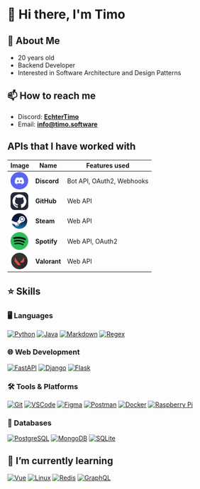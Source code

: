 # 👋 Hi there, I'm Timo

## 👀 About Me

- 20 years old
- Backend Developer
- Interested in Software Architecture and Design Patterns

## 📫 How to reach me

- Discord: **[EchterTimo](https://discordapp.com/users/709821646776565760)**
- Email: **[info@timo.software](mailto:info@timo.software)**

## APIs that I have worked with

| Image                                                                                                     | Name         | Features used             |
|-----------------------------------------------------------------------------------------------------------|--------------|---------------------------|
| <img src="apis/discord.svg" alt="discord" style="vertical-align: middle; width: 40px; height: 40px;">   | **Discord**  | Bot API, OAuth2, Webhooks |
| <img src="apis/github.svg" alt="github" style="vertical-align: middle; width: 40px; height: 40px;">     | **GitHub**   | Web API                   |
| <img src="apis/steam.svg" alt="steam" style="vertical-align: middle; width: 40px; height: 40px;">       | **Steam**    | Web API                   |
| <img src="apis/spotify.svg" alt="spotify" style="vertical-align: middle; width: 40px; height: 40px;">   | **Spotify**  | Web API, OAuth2           |
| <img src="apis/valorant.svg" alt="valorant" style="vertical-align: middle; width: 40px; height: 40px;"> | **Valorant** | Web API                   |

## ⭐ Skills

### 🖥️ Languages

[![Python](https://skillicons.dev/icons?i=python)](https://www.python.org/)
[![Java](https://skillicons.dev/icons?i=java)](https://www.java.com/)
[![Markdown](https://skillicons.dev/icons?i=md)](https://www.markdownguide.org/)
[![Regex](https://skillicons.dev/icons?i=regex)](https://regex101.com/)

### 🌐 Web Development

[![FastAPI](https://skillicons.dev/icons?i=fastapi)](https://fastapi.tiangolo.com/)
[![Django](https://skillicons.dev/icons?i=django)](https://www.djangoproject.com/)
[![Flask](https://skillicons.dev/icons?i=flask)](https://flask.palletsprojects.com/en/2.3.x/)

### 🛠️ Tools & Platforms

[![Git](https://skillicons.dev/icons?i=git)](https://git-scm.com/)
[![VSCode](https://skillicons.dev/icons?i=vscode)](https://code.visualstudio.com/)
[![Figma](https://skillicons.dev/icons?i=figma)](https://www.figma.com/)
[![Postman](https://skillicons.dev/icons?i=postman)](https://www.postman.com/)
[![Docker](https://skillicons.dev/icons?i=docker)](https://www.docker.com/)
[![Raspberry Pi](https://skillicons.dev/icons?i=raspberrypi)](https://www.raspberrypi.org/)

### 💾 Databases

[![PostgreSQL](https://skillicons.dev/icons?i=postgres)](https://www.postgresql.org/)
[![MongoDB](https://skillicons.dev/icons?i=mongodb)](https://www.mongodb.com/)
[![SQLite](https://skillicons.dev/icons?i=sqlite)](https://www.sqlite.org/index.html)

## 🌱 I’m currently learning

[![Vue](https://skillicons.dev/icons?i=vue)](https://vuejs.org/)
[![Linux](https://skillicons.dev/icons?i=linux)](https://www.kernel.org/)
[![Redis](https://skillicons.dev/icons?i=redis)](https://redis.io/)
[![GraphQL](https://skillicons.dev/icons?i=graphql)](https://graphql.org/)
